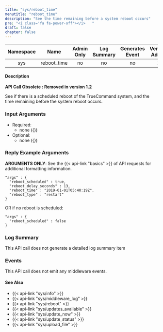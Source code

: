 ```yaml
---
title: "sys/reboot_time"
menutitle: "reboot_time"
description: "See the time remaining before a system reboot occurs"
pre: "<i class='fa fa-power-off'></i>	"
draft: false
chapter: false
---
```


| Namespace | Name | Admin Only | Log Summary | Generates Event | Version Added | Version Removed |
|:----------------:|:--------:|:--------:|:--------:|:--------:|:---:|:---:|
| sys | reboot_time | no | no | no | 1 | 1.2 |

#### Description
**API Call Obsolete : Removed in version 1.2**

See if there is a scheduled reboot of the TrueCommand system, and the time remaining before the system reboot occurs.

### Input Arguments
* Required:
   * none ({})
* Optional:
   * none ({})


### Reply Example Arguments
**ARGUMENTS ONLY**: See the {{< api-link "basics" >}} of API requests for additional formatting information.
```
"args" : {
  "reboot_scheduled" : true,
  "reboot_delay_seconds" : 13,
  "reboot_time" : "2019-01-01T05:40:19Z",
  "reboot_type" : "restart"
}
```

OR if no reboot is scheduled:

```
"args" : {
  "reboot_scheduled" : false
}
```

### Log Summary
This API call does not generate a detailed log summary item

### Events
This API call does not emit any middleware events.

#### See Also
* {{< api-link "sys/info" >}}
* {{< api-link "sys/middleware_log" >}}
* {{< api-link "sys/reboot" >}}
* {{< api-link "sys/updates_available" >}}
* {{< api-link "sys/update_now" >}}
* {{< api-link "sys/update_status" >}}
* {{< api-link "sys/upload_file" >}}
